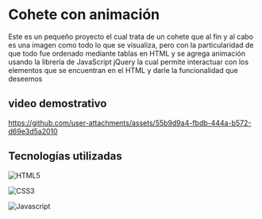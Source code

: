 # Cohete con animación
Este es un pequeño proyecto el cual trata de un cohete que al fin y al cabo es una imagen como todo lo que se visualiza, pero con la particularidad de que todo fue ordenado mediante tablas
en HTML y se agrega animación usando la librería de JavaScript jQuery la cual permite interactuar con los elementos que se encuentran en el HTML y darle la funcionalidad que deseemos

## video demostrativo



https://github.com/user-attachments/assets/55b9d9a4-fbdb-444a-b572-d69e3d5a2010



## Tecnologías utilizadas

![HTML5](https://img.shields.io/badge/HTML5-E34F26?style=for-the-badge&logo=html5&logoColor=white)

![CSS3](https://img.shields.io/badge/CSS3-1572B6?style=for-the-badge&logo=css3&logoColor=white)

![Javascript](https://img.shields.io/badge/JavaScript-F7DF1E?style=for-the-badge&logo=javascript&logoColor=black)
